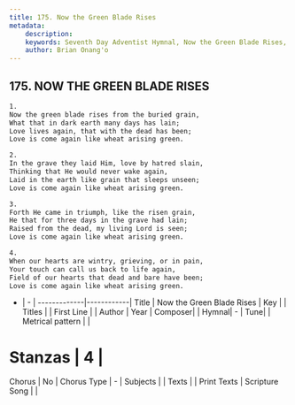 ```yaml
---
title: 175. Now the Green Blade Rises
metadata:
    description: 
    keywords: Seventh Day Adventist Hymnal, Now the Green Blade Rises, , 
    author: Brian Onang'o
---
```



## 175. NOW THE GREEN BLADE RISES

```txt
1.
Now the green blade rises from the buried grain,
What that in dark earth many days has lain;
Love lives again, that with the dead has been;
Love is come again like wheat arising green.

2.
In the grave they laid Him, love by hatred slain,
Thinking that He would never wake again,
Laid in the earth like grain that sleeps unseen;
Love is come again like wheat arising green.

3.
Forth He came in triumph, like the risen grain,
He that for three days in the grave had lain;
Raised from the dead, my living Lord is seen;
Love is come again like wheat arising green.

4.
When our hearts are wintry, grieving, or in pain,
Your touch can call us back to life again,
Field of our hearts that dead and bare have been;
Love is come again like wheat arising green.
```

- |   -  |
-------------|------------|
Title | Now the Green Blade Rises |
Key |  |
Titles |  |
First Line |  |
Author | 
Year | 
Composer|  |
Hymnal|  - |
Tune|  |
Metrical pattern | |
# Stanzas | 4 |
Chorus | No |
Chorus Type | - |
Subjects |  |
Texts |  |
Print Texts | 
Scripture Song |  |
  
